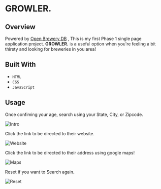 # GROWLER.

## Overview
Powered by [Open Brewery DB](https://www.openbrewerydb.org/) , This is my first Phase 1 single page application project. **GROWLER.** is a useful option when you're feeling a bit thirsty and looking for breweries in you area!

## Built With
- `HTML`
- `CSS`
- `JavaScript`

## Usage
Once confiming your age, search using your State, City, or Zipcode.

![Intro](https://github.com/lorena171991/Phase-1-Project-Growler/assets/97490820/abb465f6-6ad3-43d6-8c92-d0cc37896958)


Click the link to be directed to their website.

![Website](https://github.com/lorena171991/Phase-1-Project-Growler/assets/97490820/b0c90231-474f-4831-9bc5-a884a0d52e61)

Click the link to be directed to their address using google maps!

![Maps](https://github.com/lorena171991/Phase-1-Project-Growler/assets/97490820/941beabd-5203-409a-96e9-867d2ccefd4f)

Reset if you want to Search again.

![Reset](https://github.com/lorena171991/Phase-1-Project-Growler/assets/97490820/fee3651e-0526-48d0-9b62-ba4f9146b54a)